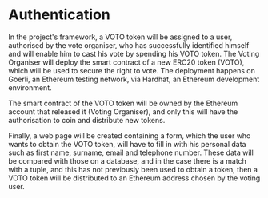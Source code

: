 # Authentication

In the project's framework, a VOTO token will be assigned to a user, authorised by the vote organiser, who has successfully identified himself and will enable him to cast his vote by spending his VOTO token. The Voting Organiser will deploy the smart contract of a new ERC20 token (VOTO), which will be used to secure the right to vote. The deployment happens on Goerli, an Ethereum testing network, via Hardhat, an Ethereum development environment.

The smart contract of the VOTO token will be owned by the Ethereum account that released it (Voting Organiser), and only this will have the authorisation to coin and distribute new tokens.

Finally, a web page will be created containing a form, which the user who wants to obtain the VOTO token, will have to fill in with his personal data such as first name, surname, email and telephone number. These data will be compared with those on a database, and in the case there is a match with a tuple, and this has not previously been used to obtain a token, then a VOTO token will be distributed to an Ethereum address chosen by the voting user.
